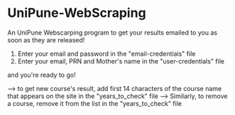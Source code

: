 # UniPune-WebScraping
An UniPune Webscarping program to get your results emailed to you as soon as they are released!

1. Enter your email and password in the "email-credentials" file 
2. Enter your email, PRN and Mother's name in the "user-credentials" file 

and you're ready to go! 

--> to get new course's result, add first 14 characters of the course name that appears on the site in the "years_to_check" file
--> Similarly, to remove a course, remove it from the list in the "years_to_check" file
